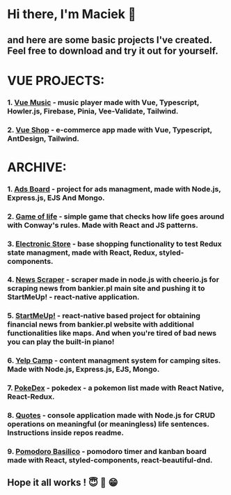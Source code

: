 # Hi there, I'm Maciek 👋
## and here are some basic projects I've created. Feel free to download and try it out for yourself.

# VUE PROJECTS:

### 1. [Vue Music](https://github.com/macstojak/VueMusic) - music player made with Vue, Typescript, Howler.js, Firebase, Pinia, Vee-Validate, Tailwind.

### 2. [Vue Shop](https://github.com/macstojak/VueShop) - e-commerce app made with Vue, Typescript, AntDesign, Tailwind.

# ARCHIVE:

### 1. [Ads Board](https://github.com/macstojak/AdsBoard) - project for ads managment, made with Node.js, Express.js, EJS And Mongo.

### 2. [Game of life](https://github.com/macstojak/game-of-life) - simple game that checks how life goes around with Conway's rules. Made with React and JS patterns.

### 3. [Electronic Store](https://github.com/macstojak/ElectronicStore) - base shopping functionality to test Redux state managment, made with React, Redux, styled-components.

### 4. [News Scraper](https://github.com/macstojak/newsscraper) - scraper made in node.js with cheerio.js for scraping news from bankier.pl main site and pushing it to StartMeUp! - react-native application.

### 5. [StartMeUp!](https://github.com/macstojak/StartMeApp) - react-native based project for obtaining financial news from bankier.pl website with additional functionalities like maps. And when you're tired of bad news you can play the built-in piano!

### 6. [Yelp Camp](https://github.com/macstojak/yelp-camp) - content managment system for camping sites. Made with Node.js, Express.js, EJS, Mongo.

### 7. [PokeDex](https://github.com/macstojak/PokeDex) - pokedex - a pokemon list made with React Native, React-Redux.

### 8. [Quotes](https://github.com/macstojak/Quotes) - console application made with Node.js for CRUD operations on meaningful (or meaningless) life sentences. Instructions inside repos readme.

### 9. [Pomodoro Basilico](https://github.com/macstojak/pomodoro-basilico) - pomodoro timer and kanban board made with React, styled-components, react-beautiful-dnd.

## Hope it all works ! :innocent: :pray: :grin:

<!--
**macstojak/macstojak** is a ✨ _special_ ✨ repository because its `README.md` (this file) appears on your GitHub profile.

Here are some ideas to get you started:

- 🔭 I’m currently working on ...
- 🌱 I’m currently learning ...
- 👯 I’m looking to collaborate on ...
- 🤔 I’m looking for help with ...
- 💬 Ask me about ...
- 📫 How to reach me: ...
- 😄 Pronouns: ...
- ⚡ Fun fact: ...
-->
